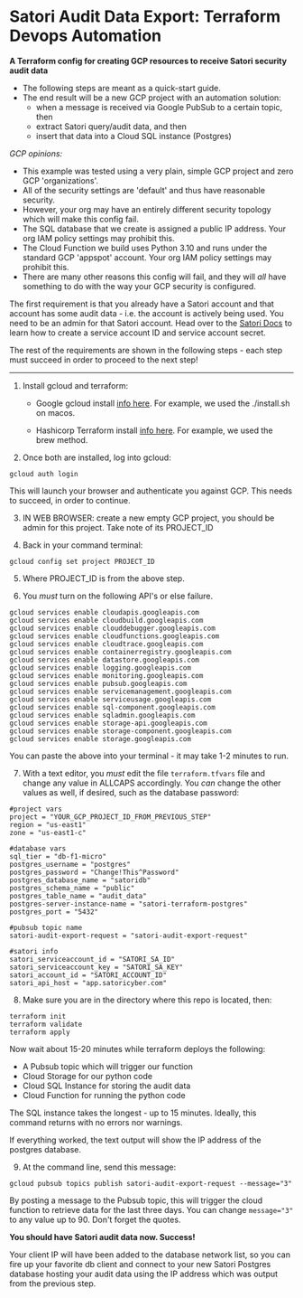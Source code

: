# Satori Audit Data Export: Terraform Devops Automation

**A Terraform config for creating GCP resources to receive Satori security audit data**

- The following steps are meant as a quick-start guide.
- The end result will be a new GCP project with an automation solution:
	- when a message is received via Google PubSub to a certain topic, then
	- extract Satori query/audit data, and then
	- insert that data into a Cloud SQL instance (Postgres)

_GCP opinions:_

- This example was tested using a very plain, simple GCP project and zero GCP 'organizations'. 
- All of the security settings are 'default' and thus have reasonable security.
- However, your org may have an entirely different security topology which will make this config fail.
- The SQL database that we create is assigned a public IP address. Your org IAM policy settings may prohibit this.
- The Cloud Function we build uses Python 3.10 and runs under the standard GCP 'appspot' account. Your org IAM policy settings may prohibit this.
- There are many other reasons this config will fail, and they will _all_ have something to do with the way your GCP security is configured.

The first requirement is that you already have a Satori account and that account has some audit data - i.e. the account is actively being used. You need to be an admin for that Satori account. Head over to the [Satori Docs](https://app.satoricyber.com/docs/api) to learn how to create a service account ID and service account secret.

The rest of the requirements are shown in the following steps - each step must succeed in order to proceed to the next step!


___

1. Install gcloud and terraform: 

	- Google gcloud install [info here](https://cloud.google.com/sdk/docs/install). For example, we used the ./install.sh on macos.

	- Hashicorp Terraform install [info here](https://www.terraform.io/downloads). For example, we used the brew method.

2. Once both are installed, log into gcloud:
```
gcloud auth login
```

This will launch your browser and authenticate you against GCP. This needs to succeed, in order to continue.


3. IN WEB BROWSER: create a new empty GCP project, you should be admin for this project. Take note of its PROJECT_ID


4. Back in your command terminal:

```gcloud config set project PROJECT_ID```

5. Where PROJECT_ID is from the above step.

6. You *must* turn on the following API's or else failure.

```
gcloud services enable cloudapis.googleapis.com
gcloud services enable cloudbuild.googleapis.com
gcloud services enable clouddebugger.googleapis.com
gcloud services enable cloudfunctions.googleapis.com
gcloud services enable cloudtrace.googleapis.com
gcloud services enable containerregistry.googleapis.com
gcloud services enable datastore.googleapis.com
gcloud services enable logging.googleapis.com
gcloud services enable monitoring.googleapis.com
gcloud services enable pubsub.googleapis.com
gcloud services enable servicemanagement.googleapis.com
gcloud services enable serviceusage.googleapis.com
gcloud services enable sql-component.googleapis.com
gcloud services enable sqladmin.googleapis.com
gcloud services enable storage-api.googleapis.com
gcloud services enable storage-component.googleapis.com
gcloud services enable storage.googleapis.com
```

You can paste the above into your terminal - it may take 1-2 minutes to run.

7. With a text editor, you _must_ edit the file ```terraform.tfvars``` file and change any value in ALLCAPS accordingly. You _can_ change the other values as well, if desired, such as the database password:

```
#project vars
project = "YOUR_GCP_PROJECT_ID_FROM_PREVIOUS_STEP"
region = "us-east1"
zone = "us-east1-c"

#database vars
sql_tier = "db-f1-micro"
postgres_username = "postgres"
postgres_password = "Change!This^Password"
postgres_database_name = "satoridb"
postgres_schema_name = "public"
postgres_table_name = "audit_data"
postgres-server-instance-name = "satori-terraform-postgres"
postgres_port = "5432"

#pubsub topic name
satori-audit-export-request = "satori-audit-export-request"

#satori info
satori_serviceaccount_id = "SATORI_SA_ID"
satori_serviceaccount_key = "SATORI_SA_KEY"
satori_account_id = "SATORI_ACCOUNT_ID"
satori_api_host = "app.satoricyber.com"
```

8. Make sure you are in the directory where this repo is located, then:
```
terraform init
terraform validate
terraform apply
```

Now wait about 15-20 minutes while terraform deploys the following:
- A Pubsub topic which will trigger our function 
- Cloud Storage for our python code
- Cloud SQL Instance for storing the audit data
- Cloud Function for running the python code

The SQL instance takes the longest - up to 15 minutes. Ideally, this command returns with no errors nor warnings. 

If everything worked, the text output will show the IP address of the postgres database.

9. At the command line, send this message:

```
gcloud pubsub topics publish satori-audit-export-request --message="3"
```

By posting a message to the Pubsub topic, this will trigger the cloud function to retrieve data for the last three days. You can change ```message="3"``` to any value up to 90. Don't forget the quotes.

**You should have Satori audit data now. Success!**

Your client IP will have been added to the database network list, so you can fire up your favorite db client and connect to your new Satori Postgres database hosting your audit data using the IP address which was output from the previous step.
